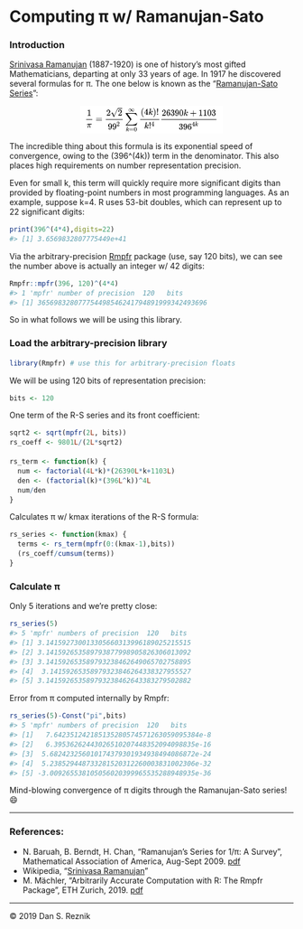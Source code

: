 Computing π w/ Ramanujan-Sato
================

### Introduction

[Srinivasa Ramanujan](https://en.wikipedia.org/wiki/Srinivasa_Ramanujan)
(1887-1920) is one of history’s most gifted Mathematicians, departing at
only 33 years of age. In 1917 he discovered several formulas for π. The
one below is known as the “[Ramanujan-Sato
Series](https://en.wikipedia.org/wiki/Ramanujan%E2%80%93Sato_series)”:

<img src="pics/ramanujan-sato.png" width="50%" style="display: block; margin: auto;" />

The incredible thing about this formula is its exponential speed of
convergence, owing to the \(396^(4k)\) term in the denominator. This
also places high requirements on number representation precision.

Even for small k, this term will quickly require more significant digits
than provided by floating-point numbers in most programming languages.
As an example, suppose k=4. R uses 53-bit doubles, which can represent
up to 22 significant digits:

``` r
print(396^(4*4),digits=22)
#> [1] 3.6569832807775449e+41
```

Via the arbitrary-precision
[Rmpfr](https://cran.r-project.org/web/packages/Rmpfr/vignettes/Rmpfr-pkg.pdf)
package (use, say 120 bits), we can see the number above is actually an
integer w/ 42 digits:

``` r
Rmpfr::mpfr(396, 120)^(4*4)
#> 1 'mpfr' number of precision  120   bits 
#> [1] 365698328077754498546241794891999342493696
```

So in what follows we will be using this library.

### Load the arbitrary-precision library

``` r
library(Rmpfr) # use this for arbitrary-precision floats
```

We will be using 120 bits of representation precision:

``` r
bits <- 120
```

One term of the R-S series and its front coefficient:

``` r
sqrt2 <- sqrt(mpfr(2L, bits))
rs_coeff <- 9801L/(2L*sqrt2)

rs_term <- function(k) {
  num <- factorial(4L*k)*(26390L*k+1103L)
  den <- (factorial(k)*(396L^k))^4L
  num/den
}
```

Calculates π w/ kmax iterations of the R-S formula:

``` r
rs_series <- function(kmax) {
  terms <- rs_term(mpfr(0:(kmax-1),bits))
  (rs_coeff/cumsum(terms))
}
```

### Calculate π

Only 5 iterations and we’re pretty close:

``` r
rs_series(5)
#> 5 'mpfr' numbers of precision  120   bits 
#> [1] 3.141592730013305660313996189025215515
#> [2] 3.141592653589793877998905826306013092
#> [3] 3.141592653589793238462649065702758895
#> [4]  3.14159265358979323846264338327955527
#> [5] 3.141592653589793238462643383279502882
```

Error from π computed internally by Rmpfr:

``` r
rs_series(5)-Const("pi",bits)
#> 5 'mpfr' numbers of precision  120   bits 
#> [1]   7.642351242185135280574571263059095384e-8
#> [2]   6.39536262443026510207448352094098835e-16
#> [3]  5.682423256010174379301934938494086872e-24
#> [4]  5.238529448733281520312260003831002306e-32
#> [5] -3.009265538105056020399965535288948935e-36
```

Mind-blowing convergence of π digits through the Ramanujan-Sato series\!
😄

-----

### References:

  - N. Baruah, B. Berndt, H. Chan, “Ramanujan’s Series for 1/π: A
    Survey”, Mathematical Association of America, Aug-Sept 2009.
    [pdf](https://faculty.math.illinois.edu/~berndt/articles/monthly567-587.pdf)
  - Wikipedia, “[Srinivasa
    Ramanujan](https://en.wikipedia.org/wiki/Srinivasa_Ramanujan)”
  - M. Mächler, “Arbitrarily Accurate Computation with R: The Rmpfr
    Package”, ETH Zurich, 2019.
    [pdf](https://cran.r-project.org/web/packages/Rmpfr/vignettes/Rmpfr-pkg.pdf)

-----

© 2019 Dan S. Reznik
